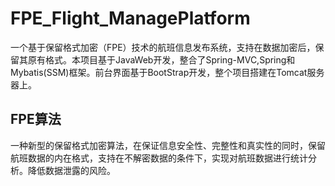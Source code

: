 # FPE_Flight_ManagePlatform
一个基于保留格式加密（FPE）技术的航班信息发布系统，支持在数据加密后，保留其原有格式。本项目基于JavaWeb开发，整合了Spring-MVC,Spring和Mybatis(SSM)框架。前台界面基于BootStrap开发，整个项目搭建在Tomcat服务器上。

## FPE算法
一种新型的保留格式加密算法，在保证信息安全性、完整性和真实性的同时，保留航班数据的内在格式，支持在不解密数据的条件下，实现对航班数据进行统计分析。降低数据泄露的风险。




